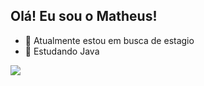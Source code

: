 ## Olá! Eu sou o Matheus!

- 🔭 Atualmente estou em busca de estagio
- 🌱 Estudando Java

<picture>
  <source
    srcset="https://github-readme-stats.vercel.app/api?username=MTheusBrandao&show_icons=true&theme=dark"
    media="(prefers-color-scheme: dark)"
  />
  <source
    srcset="https://github-readme-stats.vercel.app/api?username=MTheusBrandao&show_icons=true"
    media="(prefers-color-scheme: light), (prefers-color-scheme: no-preference)"
  />
  <img src="https://github-readme-stats.vercel.app/api?username=MTheusBrandao&show_icons=true" />
</picture>
